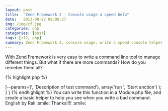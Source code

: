 ```yaml
---
layout: post
title:  "Zend Framework 2 - Console usage a speed help"
date:   2013-08-22 08:08:27
img: /img/zf.jpg
categories: php
categories: [post]
tags: [zf2, php]
summary: Zend Framework 2, console usage, write a speed console helper
---
```

With Zend Framework is very easy to write a command line tool to manage different things. But what if there are more commands? How do you remeber them all?

{% highlight php %}
<?php
namespace ModuleTest;
use Zend\Console\Adapter\AdapterInterface;
class Module {
	public function getConsoleUsage(AdapterInterface $console)
	{
		return array(
			array('test <params1> <params2> [--params=]', 'Description of test command'),
			array('run <action>', 'Start anction')
		);
	}
}
{% endhighlight %}

You can write this function in a Module.php file, and create a basic helper to help you see when you write a bad command.

English by Rali :smile: Thanks!!!! :smile:
